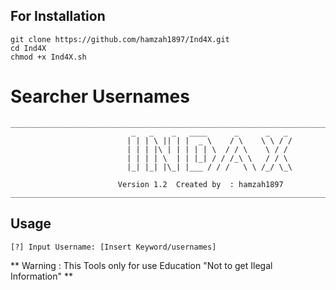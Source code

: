 ## For Installation
```
git clone https://github.com/hamzah1897/Ind4X.git
cd Ind4X
chmod +x Ind4X.sh
```

# Searcher Usernames
```
________________________________________________________________________________________________
                           _   _    _   ____      _      _   _    
                          | | | \ || | |  _ \    / \    \ \ / /    
                          | | | |\ | | | | | \  / / \    \ / /      
                          | | | | \  | | |_| / / /_\ \   / / \    
                          |_| |_| |\_| |___ / / /   \ \ /_/ \_\
                       
                        Version 1.2  Created by  : hamzah1897
_________________________________________________________________________________________________

```
## Usage

```
[?] Input Username: [Insert Keyword/usernames]

```
** Warning : This Tools only for use Education "Not to get Ilegal Information" **
